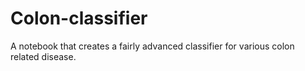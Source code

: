 # Colon-classifier
A notebook that creates a fairly advanced classifier for various colon related disease.
